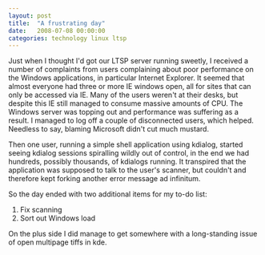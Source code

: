```yaml
---
layout: post
title:  "A frustrating day"
date:   2008-07-08 00:00:00
categories: technology linux ltsp
---
```


Just when I thought I'd got our LTSP server running sweetly, I received a number of complaints from users complaining about poor performance on the Windows applications, in particular Internet Explorer.  It seemed that almost everyone had three or more IE windows open, all for sites that can only be accessed via IE.  Many of the users weren't at their desks, but despite this IE still managed to consume massive amounts of CPU.  The Windows server was topping out and performance was suffering as a result.  I managed to log off a couple of disconnected users, which helped.  Needless to say, blaming Microsoft didn't cut much mustard.

<!--more-->

Then one user, running a simple shell application using kdialog, started seeing kdialog sessions spiralling wildly out of control, in the end we had hundreds, possibly thousands, of kdialogs running.  It transpired that the application was supposed to talk to the user's scanner, but couldn't and therefore kept forking another error message ad infinitum.

So the day ended with two additional items for my to-do list:

   1. Fix scanning
   2. Sort out Windows load

On the plus side I did manage to get somewhere with a long-standing issue of open multipage tiffs in kde.

